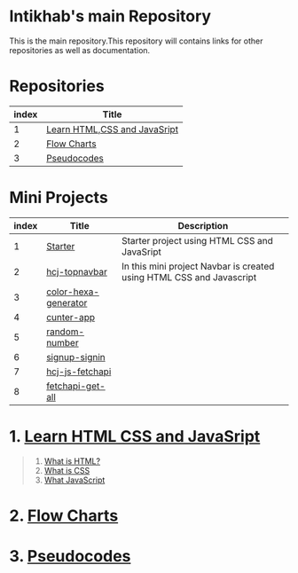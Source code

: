 # Intikhab's main Repository

This is the main repository.This repository will contains links for other repositories as well as documentation.

# Repositories

| index | Title |
| -------|-------|
| 1 | [Learn HTML,CSS and JavaSript](#Learn-HTML-CSS-JavaScript) |
| 2 | [Flow Charts](#Flow-Charts) |
| 3 | [Pseudocodes](#Pseudocodes) |

# Mini Projects

| index | Title |Description|
| -------|-------|-------|
| 1 | [Starter](https://github.com/intikhab-h-bhat/starter) |Starter project using HTML CSS and JavaSript|
| 2 | [hcj-topnavbar](https://github.com/intikhab-h-bhat/hcj-topnavbar)| In this mini project Navbar  is created using HTML CSS and Javascript|
|3|[color-hexa-generator](https://github.com/intikhab-h-bhat/color-hexa-generator)|
|4|[cunter-app](https://github.com/intikhab-h-bhat/counter-app)|
|5|[random-number](https://github.com/intikhab-h-bhat/random-number)|
|6|[signup-signin](https://github.com/intikhab-h-bhat/signup-signin)|
|7|[hcj-js-fetchapi](https://github.com/intikhab-h-bhat/hcj-js-fetchapi)|
|8|[fetchapi-get-all](https://github.com/intikhab-h-bhat/fetchapi-get-all)|
 

# 1. [Learn HTML CSS and JavaSript](https://github.com/intikhab-h-bhat/learn-html-css-javascript)

>1. [What is HTML?]()
>2. [What is CSS]()
>3. [What JavaScript]()

# 2. [Flow Charts](https://github.com/intikhab-h-bhat/Flowcharts)

# 3. [Pseudocodes](https://github.com/intikhab-h-bhat/Pseudocodes)
